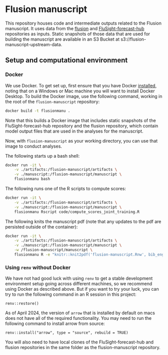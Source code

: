 # Flusion manuscript

This repository houses code and intermediate outputs related to the Flusion manuscript. It uses data from the [flusion](https://github.com/reichlab/flusion) and [FluSight-forecast-hub](https://github.com/cdcepi/FluSight-forecast-hub/) repositories as inputs. Static snapshots of those data that are used for building the manuscript are available in an S3 Bucket at s3://flusion-manuscript-upstream-data.

## Setup and computational environment

### Docker

We use Docker. To get set up, first ensure that you have Docker [installed](https://docs.docker.com/engine/install/), noting that on a Windows or Mac machine you will want to install Docker Desktop.  To build the Docker image, use the following command, working in the root of the `flusion-manuscript` repository:

```bash
docker build -t flusionmanu .
```

Note that this builds a Docker image that includes static snapshots of the FluSight-forecast-hub repository and the flusion repository, which contain model output files that are used in the analyses for the manuscript.

Now, with `flusion-manuscript` as your working directory, you can use that image to conduct analyses.

The following starts up a bash shell:

```bash
docker run -it \
    -v ./artifacts:/flusion-manuscript/artifacts \
    -v ./manuscript:/flusion-manuscript/manuscript \
    flusionmanu bash
```

The following runs one of the R scripts to compute scores:

```bash
docker run -it \
    -v ./artifacts:/flusion-manuscript/artifacts \
    -v ./manuscript:/flusion-manuscript/manuscript \
    flusionmanu Rscript code/compute_scores_joint_training.R
```

The following knits the manuscript pdf (note that any updates to the pdf are persisted outside of the container):
```bash
docker run -it \
    -v ./artifacts:/flusion-manuscript/artifacts \
    -v ./manuscript:/flusion-manuscript/manuscript \
    -w /flusion-manuscript/manuscript \
    flusionmanu R -e "knitr::knit2pdf('flusion-manuscript.Rnw', bib_engine='biber')"
```


### Using `renv` without Docker

We have not had good luck with using `renv` to get a stable development environment setup going across different machines, so we recommend using Docker as described above.  But if you want to try your luck, you can try to run the following command in an R session in this project:

```{r}
renv::restore()
```

As of April 2024, the version of `arrow` that is installed by default on macs does not have all of the required functionality. You may need to run the following command to install arrow from source:

```{r}
renv::install("arrow", type = "source", rebuild = TRUE)
```

You will also need to have local clones of the FluSight-forecast-hub and flusion repositories in the same folder as the flusion-manuscript repository.
